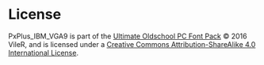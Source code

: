 # License
PxPlus_IBM_VGA9 is part of the [Ultimate Oldschool PC Font Pack](https://int10h.org/oldschool-pc-fonts/) © 2016 VileR, and is licensed under a [Creative Commons Attribution-ShareAlike 4.0 International License](https://creativecommons.org/licenses/by-sa/4.0/).
